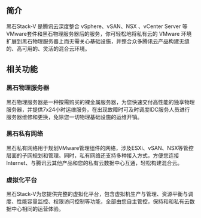 ## 简介
黑石Stack-V  是腾讯云深度整合 vSphere、vSAN、NSX 、vCenter Server 等VMware套件和黑石物理服务器后的服务，你可轻松地将私有云的 VMware 环境扩展到黑石物理服务器上而无需关心基础设施，并整合众多腾讯云产品构建无缝的、高可用的、灵活的混合云环境。

## 相关功能

### 黑石物理服务器
黑石物理服务器是一种按需购买的裸金属服务器，为您快速交付高性能的独享物理服务器，并提供7x24小时运维服务，在出现故障时可及时调度IDC服务人员进行服务器维修和更换，免除您一切物理基础设施的运维开销。

### 黑石私有网络
黑石私有网络用于规划VMware管理组件的网络，涉及ESXi、vSAN、NSX等管控层面的子网规划和管理。同时，私有网络还支持多种接入方式，方便您连接Internet、与腾讯云其他产品和您的私有云数据中心互通，轻松构建混合云。

### 虚拟化平台
黑石Stack-V为您提供完整的虚拟化平台，包含虚拟机生产与管理、资源平衡与调度、性能容量监控、权限访问控制等功能，全部由您自主管控，保持和和私有云数据中心相同的运营体验。

